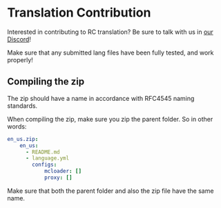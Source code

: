 # Translation Contribution
Interested in contributing to RC translation?
Be sure to talk with us in [our Discord](http://join.aelysium.group/)!

Make sure that any submitted lang files have been fully tested, and work properly!

## Compiling the zip
The zip should have a name in accordance with RFC4545 naming standards.

When compiling the zip, make sure you zip the parent folder. So in other words:
```yml
en_us.zip:
    en_us:
      - README.md
      - language.yml
        configs:
            mcloader: []
            proxy: []
```
Make sure that both the parent folder and also the zip file have the same name.